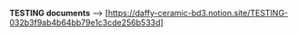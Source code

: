  **TESTING documents** --> [https://daffy-ceramic-bd3.notion.site/TESTING-032b3f9ab4b64bb79e1c3cde256b533d]